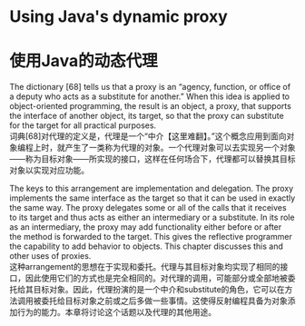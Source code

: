 # Using Java's dynamic proxy
# 使用Java的动态代理


The dictionary [68] tells us that a proxy is an “agency, function, or office of a deputy who acts as a substitute for another.” When this idea is applied to object-oriented programming, the result is an object, a proxy, that supports the interface of another object, its target, so that the proxy can substitute for the target for all practical purposes.  
词典[68]对代理的定义是，代理是一个“中介【这里难翻】。”这个概念应用到面向对象编程上时，就产生了一类称为代理的对象。一个代理对象可以去实现另一个对象——称为目标对象——所实现的接口，这样在任何场合下，代理都可以替换其目标对象以实现对应功能。



The keys to this arrangement are implementation and delegation. The proxy implements the same interface as the target so that it can be used in exactly the same way. The proxy delegates some or all of the calls that it receives to its target and thus acts as either an intermediary or a substitute. In its role as an intermediary, the proxy may add functionality either before or after the method is forwarded to the target. This gives the reflective programmer the capability to add behavior to objects. This chapter discusses this and other uses of proxies.  
这种arrangement的思想在于实现和委托。代理与其目标对象均实现了相同的接口，因此使用它们的方式也是完全相同的。对代理的调用，可能部分或全部地被委托给其目标对象。因此，代理扮演的是一个中介和substitute的角色，它可以在方法调用被委托给目标对象之前或之后多做一些事情。这使得反射编程具备为对象添加行为的能力。本章将讨论这个话题以及代理的其他用途。
